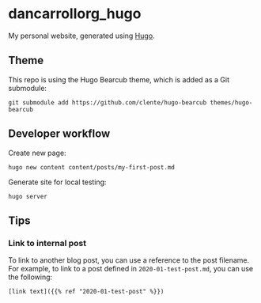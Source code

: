 # dancarrollorg_hugo

My personal website, generated using [Hugo](https://gohugo.io/).

## Theme

This repo is using the Hugo Bearcub theme, which is added as a Git submodule:

```
git submodule add https://github.com/clente/hugo-bearcub themes/hugo-bearcub
```

## Developer workflow

Create new page:

```
hugo new content content/posts/my-first-post.md
```

Generate site for local testing:

```
hugo server
```

## Tips

### Link to internal post

To link to another blog post, you can use a reference to the post filename.
For example, to link to a post defined in `2020-01-test-post.md`, you can use
the following:

```
[link text]({{% ref "2020-01-test-post" %}})
```
